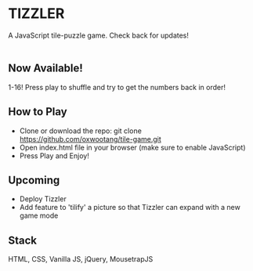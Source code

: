 # TIZZLER
A JavaScript tile-puzzle game. Check back for updates!<br>
<br>
## Now Available!<br>
1-16! Press play to shuffle and try to get the numbers back in order!

How to Play
-----------
* Clone or download the repo: git clone https://github.com/oxwootang/tile-game.git
* Open index.html file in your browser (make sure to enable JavaScript)
* Press Play and Enjoy!





Upcoming
---------
* Deploy Tizzler
* Add feature to 'tilify' a picture so that Tizzler can expand with a new game mode



Stack
------
HTML, CSS, Vanilla JS, jQuery, MousetrapJS